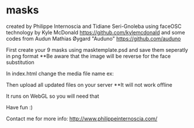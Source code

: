 masks
=====
created by Philippe Internoscia and Tidiane Seri-Gnoleba
using faceOSC technology by Kyle McDonald https://github.com/kylemcdonald
and some codes from Audun Mathias Øygard "Auduno" https://github.com/auduno



First create your 9 masks using masktemplate.psd and save them seperatly in png format
**Be aware that the image will be reverse for the face substitution

In index.html change the media file name
ex:

<!--

<img id="average" class="masks" src="../projet/media/yourimage_01.png"></img>
			<img id="average2" class="masks" src="../projet/media/yourimage_02.png"></img>
			<img id="average3" class="masks" src="../projet/media/yourimage_03.png"></img>
			<img id="average4" class="masks" src="../projet/media/yourimage_04.png"></img>
			<img id="average5" class="masks" src="../projet/media/yourimage_05.png"></img>
			<img id="average6" class="masks" src="../projet/media/yourimage_06.png"></img>
			<img id="average7" class="masks" src="../projet/media/yourimage_07.png"></img>
			<img id="average8" class="masks" src="../projet/media/yourimage_08.png"></img>
			<img id="average9" class="masks" src="../projet/media/yourimage_09.png"></img>
		
-->

Then upload all updated files on your server 
**It will not work offline

It runs on WebGL so you will need that

Have fun :)


Contact me for more info: http://www.philippeinternoscia.com/
